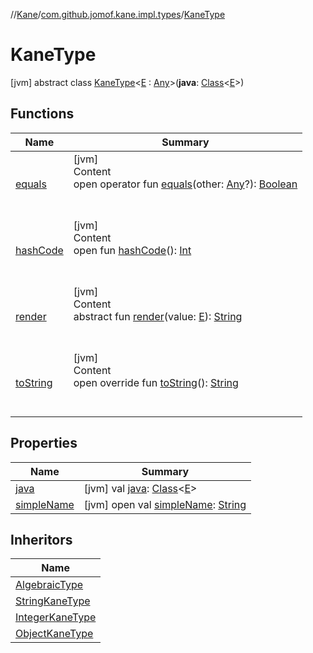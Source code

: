 //[Kane](../../index.md)/[com.github.jomof.kane.impl.types](../index.md)/[KaneType](index.md)



# KaneType  
 [jvm] abstract class [KaneType](index.md)<[E](index.md) : [Any](https://kotlinlang.org/api/latest/jvm/stdlib/kotlin/-any/index.html)>(**java**: [Class](https://docs.oracle.com/javase/8/docs/api/java/lang/Class.html)<[E](index.md)>)   


## Functions  
  
|  Name|  Summary| 
|---|---|
| <a name="kotlin/Any/equals/#kotlin.Any?/PointingToDeclaration/"></a>[equals](../-double-algebraic-type/index.md#%5Bkotlin%2FAny%2Fequals%2F%23kotlin.Any%3F%2FPointingToDeclaration%2F%5D%2FFunctions%2F-889203361)| <a name="kotlin/Any/equals/#kotlin.Any?/PointingToDeclaration/"></a>[jvm]  <br>Content  <br>open operator fun [equals](../-double-algebraic-type/index.md#%5Bkotlin%2FAny%2Fequals%2F%23kotlin.Any%3F%2FPointingToDeclaration%2F%5D%2FFunctions%2F-889203361)(other: [Any](https://kotlinlang.org/api/latest/jvm/stdlib/kotlin/-any/index.html)?): [Boolean](https://kotlinlang.org/api/latest/jvm/stdlib/kotlin/-boolean/index.html)  <br><br><br>
| <a name="kotlin/Any/hashCode/#/PointingToDeclaration/"></a>[hashCode](../-double-algebraic-type/index.md#%5Bkotlin%2FAny%2FhashCode%2F%23%2FPointingToDeclaration%2F%5D%2FFunctions%2F-889203361)| <a name="kotlin/Any/hashCode/#/PointingToDeclaration/"></a>[jvm]  <br>Content  <br>open fun [hashCode](../-double-algebraic-type/index.md#%5Bkotlin%2FAny%2FhashCode%2F%23%2FPointingToDeclaration%2F%5D%2FFunctions%2F-889203361)(): [Int](https://kotlinlang.org/api/latest/jvm/stdlib/kotlin/-int/index.html)  <br><br><br>
| <a name="com.github.jomof.kane.impl.types/KaneType/render/#TypeParam(bounds=[kotlin.Any])/PointingToDeclaration/"></a>[render](render.md)| <a name="com.github.jomof.kane.impl.types/KaneType/render/#TypeParam(bounds=[kotlin.Any])/PointingToDeclaration/"></a>[jvm]  <br>Content  <br>abstract fun [render](render.md)(value: [E](index.md)): [String](https://kotlinlang.org/api/latest/jvm/stdlib/kotlin/-string/index.html)  <br><br><br>
| <a name="com.github.jomof.kane.impl.types/KaneType/toString/#/PointingToDeclaration/"></a>[toString](to-string.md)| <a name="com.github.jomof.kane.impl.types/KaneType/toString/#/PointingToDeclaration/"></a>[jvm]  <br>Content  <br>open override fun [toString](to-string.md)(): [String](https://kotlinlang.org/api/latest/jvm/stdlib/kotlin/-string/index.html)  <br><br><br>


## Properties  
  
|  Name|  Summary| 
|---|---|
| <a name="com.github.jomof.kane.impl.types/KaneType/java/#/PointingToDeclaration/"></a>[java](java.md)| <a name="com.github.jomof.kane.impl.types/KaneType/java/#/PointingToDeclaration/"></a> [jvm] val [java](java.md): [Class](https://docs.oracle.com/javase/8/docs/api/java/lang/Class.html)<[E](index.md)>   <br>
| <a name="com.github.jomof.kane.impl.types/KaneType/simpleName/#/PointingToDeclaration/"></a>[simpleName](simple-name.md)| <a name="com.github.jomof.kane.impl.types/KaneType/simpleName/#/PointingToDeclaration/"></a> [jvm] open val [simpleName](simple-name.md): [String](https://kotlinlang.org/api/latest/jvm/stdlib/kotlin/-string/index.html)   <br>


## Inheritors  
  
|  Name| 
|---|
| <a name="com.github.jomof.kane.impl.types/AlgebraicType///PointingToDeclaration/"></a>[AlgebraicType](../-algebraic-type/index.md)
| <a name="com.github.jomof.kane.impl.types/StringKaneType///PointingToDeclaration/"></a>[StringKaneType](../-string-kane-type/index.md)
| <a name="com.github.jomof.kane.impl.types/IntegerKaneType///PointingToDeclaration/"></a>[IntegerKaneType](../-integer-kane-type/index.md)
| <a name="com.github.jomof.kane.impl.types/ObjectKaneType///PointingToDeclaration/"></a>[ObjectKaneType](../-object-kane-type/index.md)

